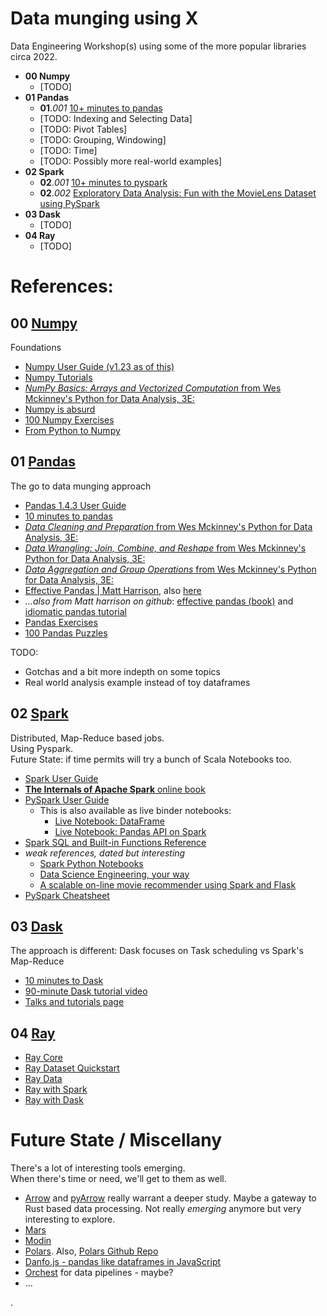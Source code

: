 # Data munging using **X**
Data Engineering Workshop(s) using some of the more popular libraries circa 2022.

* **00 Numpy**
	* [TODO]
* **01 Pandas**
	* **01**.*001* [10+ minutes to pandas](01.001%20-%2010%2B%20minutes%20to%20pandas.ipynb)
	* [TODO: Indexing and Selecting Data]
	* [TODO: Pivot Tables]
	* [TODO: Grouping, Windowing]
	* [TODO: Time]
	* [TODO: Possibly more real-world examples]
* **02 Spark**
	* **02**.*001* [10+ minutes to pyspark](02.001%20-%2010%2B%20minutes%20to%20pyspark.ipynb)
	* **02**.*002* [Exploratory Data Analysis: Fun with the MovieLens Dataset using PySpark](02.002%20-%20Exploratory%20Data%20Analysis%20-%20Fun%20with%20the%20Movielens%20dataset%20using%20PySpark.ipynb)
* **03 Dask**
	* [TODO]
* **04 Ray**
	* [TODO]


# References:  
  
## 00 [Numpy](https://numpy.org/doc/stable/user/index.html)  
  
Foundations  
* [Numpy User Guide (v1.23 as of this)](https://numpy.org/doc/stable/user/index.html#user)  
* [Numpy Tutorials](https://numpy.org/numpy-tutorials/features.html)  
* [_NumPy Basics: Arrays and Vectorized Computation_ from Wes Mckinney's Python for Data Analysis, 3E:](https://wesmckinney.com/book/numpy-basics.html)  
* [Numpy is absurd](https://gist.github.com/Moelf/59d6312c51c250ba251125e54bea7282)
* [100 Numpy Exercises](https://github.com/rougier/numpy-100)
* [From Python to Numpy](https://www.labri.fr/perso/nrougier/from-python-to-numpy/)
  
  
## 01 [Pandas](https://pandas.pydata.org/pandas-docs/stable/user_guide/index.html)  
  
The go to data munging approach  
* [Pandas 1.4.3 User Guide](https://pandas.pydata.org/pandas-docs/stable/user_guide/index.html)
* [10 minutes to pandas](https://pandas.pydata.org/pandas-docs/stable/user_guide/10min.html)
* [_Data Cleaning and Preparation_ from Wes Mckinney's Python for Data Analysis, 3E:](https://wesmckinney.com/book/data-cleaning.html)  
* [_Data Wrangling: Join, Combine, and Reshape_ from Wes Mckinney's Python for Data Analysis, 3E:](https://wesmckinney.com/book/data-wrangling.html)  
* [_Data Aggregation and Group Operations_ from Wes Mckinney's Python for Data Analysis, 3E:](https://wesmckinney.com/book/data-aggregation.html)  
* [Effective Pandas | Matt Harrison](https://www.youtube.com/watch?v=zgbUk90aQ6A&t=309s), also [here](https://www.youtube.com/watch?v=UURvPeczxJI)  
* _...also from Matt harrison on github_: [effective pandas (book)](https://github.com/mattharrison/effective_pandas_book) and [idiomatic pandas tutorial](https://github.com/mattharrison/Idiomatic-Pandas-Tutorial/blob/main/Idiomatic%20Pandas.ipynb)  
* [Pandas Exercises](https://github.com/guipsamora/pandas_exercises)
* [100 Pandas Puzzles](https://github.com/ajcr/100-pandas-puzzles)
  
  
TODO:  
* Gotchas and a bit more indepth on some topics
* Real world analysis example instead of toy dataframes
  
  
## 02 [Spark](https://spark.apache.org/docs/latest/api/python/user_guide/index.html)  

Distributed, Map-Reduce based jobs.  
Using Pyspark.  
Future State: if time permits will try a bunch of Scala Notebooks too.  
* [Spark User Guide](https://spark.apache.org/docs/latest/api/python/user_guide/index.html)
* [**The Internals of Apache Spark** online book](https://books.japila.pl/apache-spark-internals/overview/)
* [PySpark User Guide](https://spark.apache.org/docs/latest/api/python/user_guide/index.html)
	* This is also available as live binder notebooks:
		* [Live Notebook: DataFrame](https://mybinder.org/v2/gh/apache/spark/f74867bddf?filepath=python%2Fdocs%2Fsource%2Fgetting_started%2Fquickstart_df.ipynb)
		* [Live Notebook: Pandas API on Spark](https://mybinder.org/v2/gh/apache/spark/f74867bddf?filepath=python%2Fdocs%2Fsource%2Fgetting_started%2Fquickstart_ps.ipynb)
* [Spark SQL and Built-in Functions Reference](https://spark.apache.org/docs/latest/api/sql/index.html)
* _weak references, dated but interesting_
	* [Spark Python Notebooks](https://github.com/jadianes/spark-py-notebooks)
	* [Data Science Engineering, your way](https://github.com/jadianes/data-science-your-way)
	* [A scalable on-line movie recommender using Spark and Flask](https://github.com/jadianes/spark-movie-lens)
* [PySpark Cheatsheet](https://github.com/kevinschaich/pyspark-cheatsheet)
  
  
## 03 [Dask](https://docs.dask.org/en/stable/10-minutes-to-dask.html)  
  
The approach is different: Dask focuses on Task scheduling vs Spark's Map-Reduce  
* [10 minutes to Dask](https://docs.dask.org/en/stable/10-minutes-to-dask.html)  
* [90-minute Dask tutorial video](https://www.youtube.com/watch?v=_u0OQm9qf_A)  
* [Talks and tutorials page](https://docs.dask.org/en/latest/presentations.html)  
  
  
## 04 [Ray](https://www.ray.io/)  
  
* [Ray Core](https://docs.ray.io/en/latest/ray-core/user-guide.html)
* [Ray Dataset Quickstart](https://docs.ray.io/en/latest/data/getting-started.html#datasets-getting-started)
* [Ray Data](https://docs.ray.io/en/latest/data/user-guide.html)
* [Ray with Spark](https://github.com/oap-project/raydp)
* [Ray with Dask]()
  
  
# Future State / Miscellany  
There's a lot of interesting tools emerging.   
When there's time or need, we'll get to them as well.  
* [Arrow](https://arrow.apache.org/) and [pyArrow](https://arrow.apache.org/cookbook/py/) really warrant a deeper study. Maybe a gateway to Rust based data processing. Not really *emerging* anymore but very interesting to explore.  
* [Mars](https://docs.pymars.org/en/latest/)  
* [Modin](https://github.com/modin-project/modin)  
* [Polars](https://www.pola.rs/). Also, [Polars Github Repo](https://github.com/pola-rs/polars/)  
* [Danfo.js - pandas like dataframes in JavaScript](https://danfo.jsdata.org/)
* [Orchest](https://www.orchest.io/) for data pipelines - maybe?  
* ...    
  
  
.  

